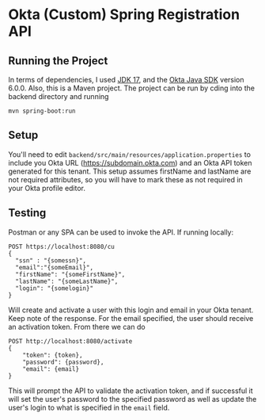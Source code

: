 # Okta (Custom) Spring Registration API

## Running the Project
In terms of dependencies, I used [JDK 17](https://www.oracle.com/java/technologies/javase/jdk17-archive-downloads.html), and the [Okta Java SDK](https://github.com/okta/okta-sdk-java) version 6.0.0. Also, this is a Maven project. The project can be run by cding into the backend directory and running


```
mvn spring-boot:run
```

## Setup
You'll need to edit `backend/src/main/resources/application.properties` to include you Okta URL (https://subdomain.okta.com) and an Okta API token generated for this tenant. This setup assumes firstName and lastName are not required attributes, so you will have to mark these as not required in your Okta profile editor.

## Testing
Postman or any SPA can be used to invoke the API. If running locally:

```
POST https://localhost:8080/cu
{
  "ssn" : "{somessn}",
  "email":"{someEmail}",
  "firstName": "{someFirstName}",
  "lastName": "{someLastName}",
  "login": "{somelogin}"
}
```

Will create and activate a user with this login and email in your Okta tenant. Keep note of the response. For the email specified, the user should receive an activation token. From there we can do

```
POST http://localhost:8080/activate
{
	"token": {token},
	"password": {password},
	"email": {email}
}
```

This will prompt the API to validate the activation token, and if successful it will set the user's password to the specified password as well as update the user's login to what is specified in the `email` field.
